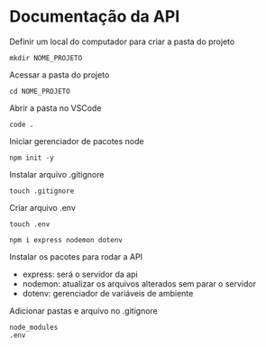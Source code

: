 # Documentação da API
Definir um local do computador para criar a pasta do projeto
```
mkdir NOME_PROJETO
```

Acessar a pasta do projeto

```
cd NOME_PROJETO
```

Abrir a pasta no VSCode

```
code .
```

Iniciar gerenciador de pacotes node 
```
npm init -y
```

Instalar arquivo .gitignore

```
touch .gitignore
```

Criar arquivo .env

```
touch .env
```

```
npm i express nodemon dotenv
```
Instalar os pacotes para rodar a API
* express: será o servidor da api
* nodemon: atualizar os arquivos alterados sem parar o servidor 
* dotenv: gerenciador de variáveis de ambiente

Adicionar pastas e arquivo no .gitignore
```
node_modules
.env
```

